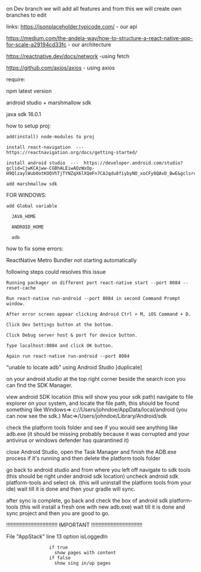on Dev branch we will add all features
and from this we will create own branches to edit

links:
https://jsonplaceholder.typicode.com/ - our api

https://medium.com/the-andela-way/how-to-structure-a-react-native-app-for-scale-a29194cd33fc - our architecture

https://reactnative.dev/docs/network -using fetch

https://github.com/axios/axios - using axios

require:

npm latest version

android studio + marshmallow sdk

java sdk 16.0.1

how to setup proj:

    add(install) node-modules to proj

    install react-navigation  ---  https://reactnavigation.org/docs/getting-started/

    install android studio  ---  https://developer.android.com/studio?gclid=CjwKCAjww-CGBhALEiwAQzWxOp-H9QlzaylWub0otKOQVhTjTYNZqX6lXQmFn7CAJqdu8fiybyNO_xoCFy8QAvD_BwE&gclsrc=aw.ds

    add marshmallow sdk

FOR WINDOWS:

    add Global variable

      JAVA_HOME

      ANDROID_HOME

      adb

how to fix some errors:

ReactNative Metro Bundler not starting automatically

following steps could resolves this issue

    Running packager on different port react-native start --port 8084 --reset-cache

    Run react-native run-android --port 8084 in second Command Prompt window.

    After error screen appear clicking Android Ctrl + M, iOS Command + D.

    Click Dev Settings button at the bottom.

    Click Debug server host & port for device button.

    Type localhost:8084 and click OK button.

    Again run react-native run-android --port 8084

“unable to locate adb” using Android Studio [duplicate]

on your android studio at the top right corner beside the search icon you can find the SDK Manager.

view android SDK location (this will show you your sdk path)
navigate to file explorer on your system, and locate the file path, this should be found something like Windows=> c://Users/johndoe/AppData/local/android (you can now see the sdk.) Mac=>/Users/johndoe/Library/Android/sdk

check the platform tools folder and see if you would see anything like adb.exe (it should be missing probably because it was corrupted and your antivirus or windows defender has quarantined it)

close Android Studio, open the Task Manager and finish the ADB.exe process if it's running and then delete the platform tools folder

go back to android studio and from where you left off navigate to sdk tools (this should be right under android sdk location) uncheck android sdk platform-tools and select ok. (this will uninstall the platform tools from your ide) wait till it is done and then your gradle will sync.

after sync is complete, go back and check the box of android sdk platform-tools (this will install a fresh one with new adb.exe) wait till it is done and sync project and then you are good to go.

!!!!!!!!!!!!!!!!!!!!!!!!!!!!!!!!!!
IMPORTANT
!!!!!!!!!!!!!!!!!!!!!!!!!!!!!!!!!!

File "AppStack"
line 13
option isLoggedIn

                    if true
                      show pages with content
                    if false
                      show sing in/up pages
